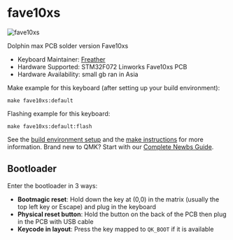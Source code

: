 # fave10xs

![fave10xs](https://i.imgur.com/o4pq0mV.png)

Dolphin max PCB solder version Fave10xs

* Keyboard Maintainer: [Freather](https://github.com/Freather)
* Hardware Supported: STM32F072 Linworks Fave10xs PCB
* Hardware Availability: small gb ran in Asia

Make example for this keyboard (after setting up your build environment):

    make fave10xs:default

Flashing example for this keyboard:

    make fave10xs:default:flash

See the [build environment setup](https://docs.qmk.fm/#/getting_started_build_tools) and the [make instructions](https://docs.qmk.fm/#/getting_started_make_guide) for more information. Brand new to QMK? Start with our [Complete Newbs Guide](https://docs.qmk.fm/#/newbs).

## Bootloader

Enter the bootloader in 3 ways:

* **Bootmagic reset**: Hold down the key at (0,0) in the matrix (usually the top left key or Escape) and plug in the keyboard
* **Physical reset button**: Hold the button on the back of the PCB then plug in the PCB with USB cable
* **Keycode in layout**: Press the key mapped to `QK_BOOT` if it is available
